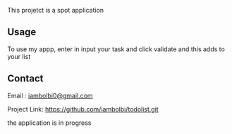 

<!-- ABOUT THE PROJECT -->
This projetct is a spot application 

<!-- USAGE EXAMPLES -->
## Usage

To use my appp, enter in input your task and click validate and this adds to your list


<!-- CONTACT -->
## Contact

Email : iambolbi0@gmail.com

Project Link: https://github.com/iambolbi/todolist.git


<!-- INFORMATION -->
 
the application is in progress

